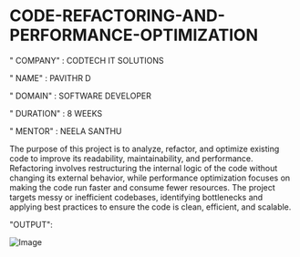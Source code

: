 # CODE-REFACTORING-AND-PERFORMANCE-OPTIMIZATION

" COMPANY" : CODTECH IT SOLUTIONS

" NAME" : PAVITHR D

" DOMAIN" : SOFTWARE DEVELOPER

" DURATION" : 8 WEEKS

" MENTOR" : NEELA SANTHU

The purpose of this project is to analyze, refactor, and optimize existing code to improve its readability, maintainability, and performance. Refactoring involves restructuring the internal logic of the code without changing its external behavior, while performance optimization focuses on making the code run faster and consume fewer resources.
The project targets messy or inefficient codebases, identifying bottlenecks and applying best practices to ensure the code is clean, efficient, and scalable.

"OUTPUT":

![Image](https://github.com/user-attachments/assets/9ecbeb7f-1e83-4be1-9a9e-57ec5c5fd55d)
